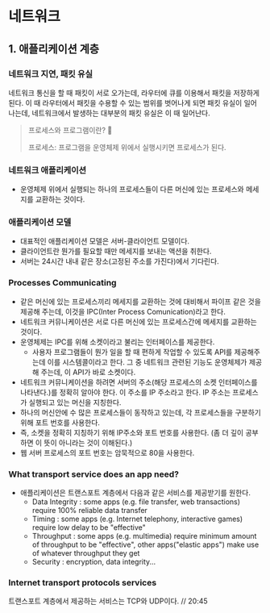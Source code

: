 # 네트워크

## 1. 애플리케이션 계층

### 네트워크 지연, 패킷 유실

네트워크 통신을 할 때 패킷이 서로 오가는데, 라우터에 큐를 이용해서 패킷을 저장하게 된다. 이 때 라우터에서 패킷을 수용할 수 있는 범위를 벗어나게 되면 패킷 유실이 일어나는데, 네트워크에서 발생하는 대부분의 패킷 유실은 이 때 일어난다.

> 프로세스와 프로그램이란? 🤔
>
> 프로세스: 프로그램을 운영체제 위에서 실행시키면 프로세스가 된다.

### 네트워크 애플리케이션

* 운영체제 위에서 실행되는 하나의 프로세스들이 다른 머신에 있는 프로세스와 메세지를 교환하는 것이다.

### 애플리케이션 모델

* 대표적인 애플리케이션 모델은 서버-클라이언트 모델이다.
* 클라이언트란 뭔가를 필요할 때만 메세지를 보내는 액션을 취한다.
* 서버는 24시간 내내 같은 장소(고정된 주소를 가진다)에서 기다린다.

### Processes Communicating

* 같은 머신에 있는 프로세스끼리 메세지를 교환하는 것에 대비해서 파이프 같은 것을 제공해 주는데, 이것을 IPC(Inter Process Comunication)라고 한다.
* 네트워크 커뮤니케이션은 서로 다른 머신에 있는 프로세스간에 메세지를 교환하는 것이다.
* 운영체제는 IPC를 위해 소켓이라고 불리는 인터페이스를 제공한다.
  * 사용자 프로그램들이 뭔가 일을 할 때 편하게 작업할 수 있도록 API를 제공해주는데 이를 시스템콜이라고 한다. 그 중 네트워크 관련된 기능도 운영체제가 제공해 주는데, 이 API가 바로 소켓이다.
* 네트워크 커뮤니케이션을 하려면 서버의 주소(해당 프로세스의 소켓 인터페이스를 나타낸다.)를 정확히 알아야 한다. 이 주소를 IP 주소라고 한다. IP 주소는 프로세스가 실행되고 있는 머신을 지칭한다.
* 하나의 머신안에 수 많은 프로세스들이 동작하고 있는데, 각 프로세스들을 구분하기 위해 포트 번호를 사용한다.
* 즉, 소켓을 정확히 지칭하기 위해 IP주소와 포트 번호를 사용한다. (좀 더 깊이 공부하면 이 뜻이 아니라는 것이 이해된다.)
* 웹 서버 프로세스의 포트 번호는 암묵적으로 80을 사용한다.

### What transport service does an app need?

* 애플리케이션은 트랜스포트 계층에서 다음과 같은 서비스를 제공받기를 원한다.
  * Data Integrity : some apps (e.g. file transfer, web transactions) require 100% reliable data transfer
  * Timing : some apps (e.g. Internet telephony, interactive games) require low delay to be "effective"
  * Throughput : some apps (e.g. multimedia) require minimum amount of throughput to be "effective", other apps("elastic apps") make use of whatever throughput they get
  * Security : encryption, data integrity...

### Internet transport protocols services

트랜스포트 계층에서 제공하는 서비스는 TCP와 UDP이다. // 20:45
